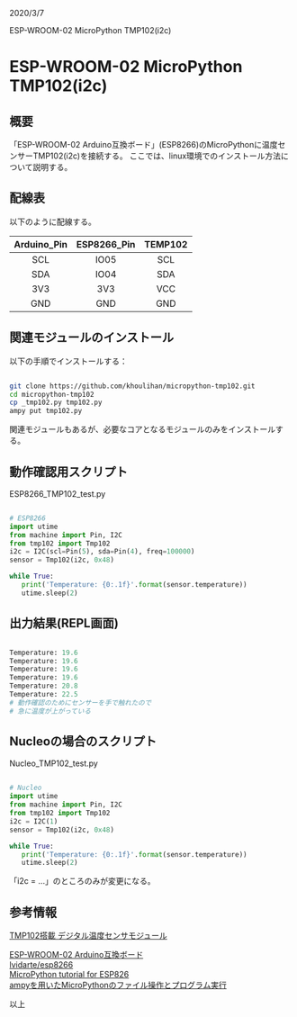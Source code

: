 
2020/3/7

ESP-WROOM-02 MicroPython TMP102(i2c)
# ESP-WROOM-02 MicroPython TMP102(i2c)

## 概要
「ESP-WROOM-02 Arduino互換ボード」(ESP8266)のMicroPythonに温度センサーTMP102(i2c)を接続する。
ここでは、linux環境でのインストール方法について説明する。   

## 配線表
以下のように配線する。

| Arduino_Pin | ESP8266_Pin | TEMP102 |
| :--: | :--: | :--: |
| SCL | IO05 | SCL |
| SDA | IO04 | SDA |
| 3V3 | 3V3 | VCC |
| GND | GND | GND |

## 関連モジュールのインストール
以下の手順でインストールする：
```bash

git clone https://github.com/khoulihan/micropython-tmp102.git
cd micropython-tmp102
cp _tmp102.py tmp102.py
ampy put tmp102.py

```
関連モジュールもあるが、必要なコアとなるモジュールのみをインストールする。

## 動作確認用スクリプト

ESP8266_TMP102_test.py
```python

# ESP8266
import utime
from machine import Pin, I2C
from tmp102 import Tmp102
i2c = I2C(scl=Pin(5), sda=Pin(4), freq=100000)
sensor = Tmp102(i2c, 0x48)

while True:
   print('Temperature: {0:.1f}'.format(sensor.temperature))
   utime.sleep(2)

```

## 出力結果(REPL画面)

```python

Temperature: 19.6
Temperature: 19.6
Temperature: 19.6
Temperature: 19.6
Temperature: 20.8
Temperature: 22.5
# 動作確認のためにセンサーを手で触れたので
# 急に温度が上がっている

```

## Nucleoの場合のスクリプト

Nucleo_TMP102_test.py  
```python

# Nucleo
import utime
from machine import Pin, I2C
from tmp102 import Tmp102
i2c = I2C(1)
sensor = Tmp102(i2c, 0x48)

while True:
   print('Temperature: {0:.1f}'.format(sensor.temperature))
   utime.sleep(2)

```
「i2c = ...」のところのみが変更になる。


## 参考情報  

[TMP102搭載 デジタル温度センサモジュール](https://www.switch-science.com/catalog/3161/)  

[ESP-WROOM-02 Arduino互換ボード](https://www.switch-science.com/catalog/2620/)   
[lvidarte/esp8266](https://github.com/lvidarte/esp8266/wiki/MicroPython:-Examples)   
[MicroPython tutorial for ESP826](https://docs.micropython.org/en/v1.9.2/esp8266/esp8266/tutorial/index.html)   
[ampyを用いたMicroPythonのファイル操作とプログラム実行](https://blog.goediy.com/?p=335)　　　

以上
